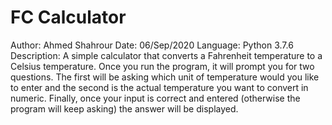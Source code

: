 # FC Calculator

Author: Ahmed Shahrour
Date: 06/Sep/2020
Language: Python 3.7.6
Description: A simple calculator that converts a Fahrenheit temperature to a Celsius temperature. Once you run the program, it will prompt you for two questions. The first will be asking which unit of temperature would you like to enter and the second is the actual temperature you want to convert in numeric. Finally, once your input is correct and entered (otherwise the program will keep asking) the answer will be displayed.
